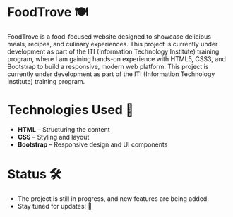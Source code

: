 # FoodTrove 🍽️

FoodTrove is a food-focused website designed to showcase delicious meals, recipes, and culinary experiences. This project is currently under development as part of the ITI (Information Technology Institute) training program, where I am gaining hands-on experience with HTML5, CSS3, and Bootstrap to build a responsive, modern web platform.
This project is currently under development as part of the ITI (Information Technology Institute) training program.

# Technologies Used 🚀

* **HTML** – Structuring the content  
* **CSS** – Styling and layout  
* **Bootstrap** – Responsive design and UI components

# Status 🛠️

* The project is still in progress, and new features are being added.  
* Stay tuned for updates! 🚀
